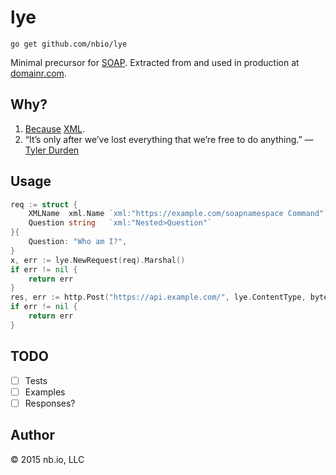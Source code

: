 # lye

`go get github.com/nbio/lye`

Minimal precursor for [SOAP](http://en.wikipedia.org/wiki/SOAP). Extracted from and used in production at [domainr.com](https://domainr.com).

## Why?

1. [Because](http://www.theatlantic.com/technology/archive/2013/11/english-has-a-new-preposition-because-internet/281601/) [XML](http://harmful.cat-v.org/software/xml/).
2. “It’s only after we’ve lost everything that we’re free to do anything.” — [Tyler Durden](http://genius.com/David-fincher-fight-club-chemical-burn-scene-annotated)

## Usage

```go
req := struct {
	XMLName  xml.Name `xml:"https://example.com/soapnamespace Command"`
	Question string   `xml:"Nested>Question"`
}{
	Question: "Who am I?",
}
x, err := lye.NewRequest(req).Marshal()
if err != nil {
	return err
}
res, err := http.Post("https://api.example.com/", lye.ContentType, bytes.NewBuffer(x))
if err != nil {
	return err
}
```

## TODO

- [ ] Tests
- [ ] Examples
- [ ] Responses?

## Author

© 2015 nb.io, LLC
